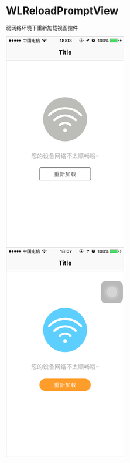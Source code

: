 # WLReloadPromptView
弱网络环境下重新加载视图控件


<img src="images/1.PNG" width="320" style="border:1px solid #cccccc" />
<img src="images/2.PNG" width="320" style="border:1px solid #cccccc" />
